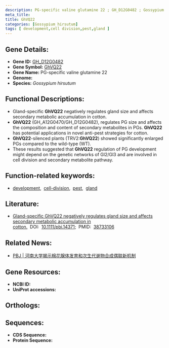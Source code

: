 ```yaml
---
description: PG-specific valine glutamine 22 ; GH_D12G0482 ; Gossypium hirsutum
meta_title:
title: GhVQ22
categories: [Gossypium hirsutum]
tags: [ development,cell division,pest,gland ]
---
```


## Gene Details:
- **Gene ID:** [GH_D12G0482]()
- **Gene Symbol:** <u>GhVQ22</u>
- **Gene Name:** PG-specific valine glutamine 22
- **Genome:** 
- **Species:** *Gossypium hirsutum*

## Functional Descriptions:
   - Gland-specific **GhVQ22** negatively regulates gland size and affects secondary metabolic accumulation in cotton.
   - **GhVQ22** (GH_A12G0470/GH_D12G0482), regulates PG size and affects the composition and content of secondary metabolites in PGs. **GhVQ22** has potential applications in novel anti-pest strategies for cotton.
   - **GhVQ22**-silenced plants (TRV2:**GhVQ22**) showed significantly enlarged PGs compared to the wild-type (WT).
   - These results suggested that **GhVQ22** regulation of PG development might depend on the genetic networks of Gl2/Gl3 and are involved in cell division and secondary metabolite pathway.

## Function-related keywords:
   - [development](/tags/development/),&nbsp;&nbsp;[cell-division](/tags/cell-division/),&nbsp;&nbsp;[pest](/tags/pest/),&nbsp;&nbsp;[gland](/tags/gland/)

## Literature:
   - [Gland-specific GhVQ22 negatively regulates gland size and affects secondary metabolic accumulation in cotton.](https://www.doi.org/10.1111/pbi.14371)&nbsp;&nbsp;DOI:&nbsp;&nbsp;[10.1111/pbi.14371](https://www.doi.org/10.1111/pbi.14371);&nbsp;&nbsp;PMID:&nbsp;&nbsp;[38733106](https://pubmed.ncbi.nlm.nih.gov/38733106/)

## Related News:
   - [PBJ | 河南大学揭示棉花腺体发育和次生代谢物合成偶联新机制](https://mp.weixin.qq.com/s?__biz=Mzg3MDEwNDEyMg==&mid=2247567709&idx=1&sn=f9e4041f8926e1b2b696d5cefea07979&chksm=cf948da9c3b57db56988aadec435c022843c519364205dcc8fc77205cc95ccb0660047b51994&scene=27#wechat_redirect)

## Gene Resources:
- **NCBI ID:**  [](https://www.ncbi.nlm.nih.gov/search/all/?term=)
- **UniProt accessions:**  [](https://www.uniprot.org/uniprotkb//entry)

## Orthologs:

## Sequences:
- **CDS Sequence:**
- **Protein Sequence:**
